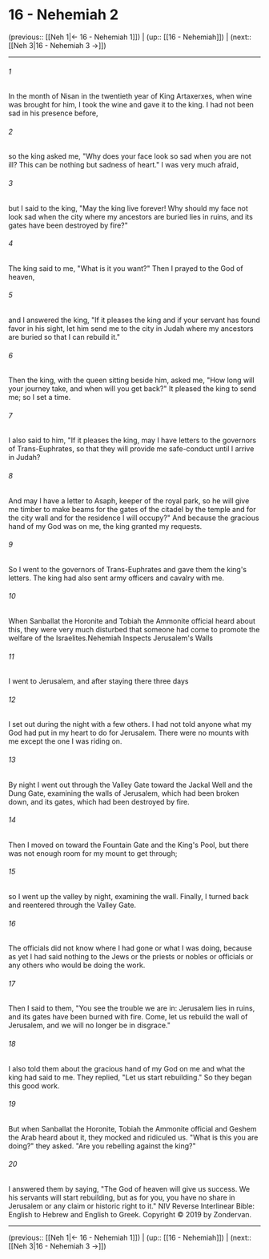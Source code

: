 # 16 - Nehemiah 2

(previous:: [[Neh 1|← 16 - Nehemiah 1]]) | (up:: [[16 - Nehemiah]]) | (next:: [[Neh 3|16 - Nehemiah 3 →]])

***


###### 1 
In the month of Nisan in the twentieth year of King Artaxerxes, when wine was brought for him, I took the wine and gave it to the king. I had not been sad in his presence before, 

###### 2 
so the king asked me, "Why does your face look so sad when you are not ill? This can be nothing but sadness of heart." I was very much afraid, 

###### 3 
but I said to the king, "May the king live forever! Why should my face not look sad when the city where my ancestors are buried lies in ruins, and its gates have been destroyed by fire?" 

###### 4 
The king said to me, "What is it you want?" Then I prayed to the God of heaven, 

###### 5 
and I answered the king, "If it pleases the king and if your servant has found favor in his sight, let him send me to the city in Judah where my ancestors are buried so that I can rebuild it." 

###### 6 
Then the king, with the queen sitting beside him, asked me, "How long will your journey take, and when will you get back?" It pleased the king to send me; so I set a time. 

###### 7 
I also said to him, "If it pleases the king, may I have letters to the governors of Trans-Euphrates, so that they will provide me safe-conduct until I arrive in Judah? 

###### 8 
And may I have a letter to Asaph, keeper of the royal park, so he will give me timber to make beams for the gates of the citadel by the temple and for the city wall and for the residence I will occupy?" And because the gracious hand of my God was on me, the king granted my requests. 

###### 9 
So I went to the governors of Trans-Euphrates and gave them the king's letters. The king had also sent army officers and cavalry with me. 

###### 10 
When Sanballat the Horonite and Tobiah the Ammonite official heard about this, they were very much disturbed that someone had come to promote the welfare of the Israelites.Nehemiah Inspects Jerusalem's Walls 

###### 11 
I went to Jerusalem, and after staying there three days 

###### 12 
I set out during the night with a few others. I had not told anyone what my God had put in my heart to do for Jerusalem. There were no mounts with me except the one I was riding on. 

###### 13 
By night I went out through the Valley Gate toward the Jackal Well and the Dung Gate, examining the walls of Jerusalem, which had been broken down, and its gates, which had been destroyed by fire. 

###### 14 
Then I moved on toward the Fountain Gate and the King's Pool, but there was not enough room for my mount to get through; 

###### 15 
so I went up the valley by night, examining the wall. Finally, I turned back and reentered through the Valley Gate. 

###### 16 
The officials did not know where I had gone or what I was doing, because as yet I had said nothing to the Jews or the priests or nobles or officials or any others who would be doing the work. 

###### 17 
Then I said to them, "You see the trouble we are in: Jerusalem lies in ruins, and its gates have been burned with fire. Come, let us rebuild the wall of Jerusalem, and we will no longer be in disgrace." 

###### 18 
I also told them about the gracious hand of my God on me and what the king had said to me. They replied, "Let us start rebuilding." So they began this good work. 

###### 19 
But when Sanballat the Horonite, Tobiah the Ammonite official and Geshem the Arab heard about it, they mocked and ridiculed us. "What is this you are doing?" they asked. "Are you rebelling against the king?" 

###### 20 
I answered them by saying, "The God of heaven will give us success. We his servants will start rebuilding, but as for you, you have no share in Jerusalem or any claim or historic right to it." NIV Reverse Interlinear Bible: English to Hebrew and English to Greek. Copyright © 2019 by Zondervan.

***

(previous:: [[Neh 1|← 16 - Nehemiah 1]]) | (up:: [[16 - Nehemiah]]) | (next:: [[Neh 3|16 - Nehemiah 3 →]])
